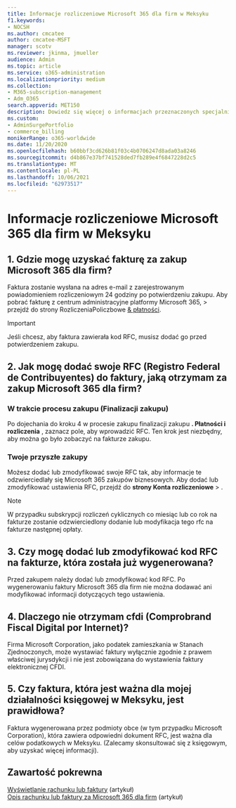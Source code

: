 ```yaml
---
title: Informacje rozliczeniowe Microsoft 365 dla firm w Meksyku
f1.keywords:
- NOCSH
ms.author: cmcatee
author: cmcatee-MSFT
manager: scotv
ms.reviewer: jkinma, jmueller
audience: Admin
ms.topic: article
ms.service: o365-administration
ms.localizationpriority: medium
ms.collection:
- M365-subscription-management
- Adm_O365
search.appverid: MET150
description: Dowiedz się więcej o informacjach przeznaczonych specjalnie Microsoft 365 dla firm w Meksyku.
ms.custom:
- AdminSurgePortfolio
- commerce_billing
monikerRange: o365-worldwide
ms.date: 11/20/2020
ms.openlocfilehash: b60bbf3cd626b81f03c4b0706247d8ada03a8246
ms.sourcegitcommit: d4b867e37bf741528ded7fb289e4f6847228d2c5
ms.translationtype: MT
ms.contentlocale: pl-PL
ms.lasthandoff: 10/06/2021
ms.locfileid: "62973517"
---
```

# <a name="billing-information-for-microsoft-365-for-business-in-mexico"></a>Informacje rozliczeniowe Microsoft 365 dla firm w Meksyku

## <a name="1-where-can-i-get-an-invoice-for-my-microsoft-365-for-business-purchase"></a>1. Gdzie mogę uzyskać fakturę za zakup Microsoft 365 dla firm?

Faktura zostanie wysłana na adres e-mail z zarejestrowanym powiadomieniem rozliczeniowym 24 godziny po potwierdzeniu zakupu. Aby pobrać fakturę z centrum administracyjne platformy Microsoft 365,  >  przejdź do strony RozliczeniaPoliczbowe <a href="https://go.microsoft.com/fwlink/p/?linkid=2102895" target="_blank">& płatności</a>.

> [!IMPORTANT]
> Jeśli chcesz, aby faktura zawierała kod RFC, musisz dodać go przed potwierdzeniem zakupu.

## <a name="2-how-can-i-add-my-rfc-registro-federal-de-contribuyentes-to-the-invoice-i-get-for-the-purchase-of-microsoft-365-for-business"></a>2. Jak mogę dodać swoje RFC (Registro Federal de Contribuyentes) do faktury, jaką otrzymam za zakup Microsoft 365 dla firm?

### <a name="during-the-purchase-process-checkout"></a>W trakcie procesu zakupu (Finalizacji zakupu)

Po dojechania do kroku 4 w procesie zakupu finalizacji zakupu **. Płatności i rozliczenia** , zaznacz pole, aby wprowadzić RFC. Ten krok jest niezbędny, aby można go było zobaczyć na fakturze zakupu.

### <a name="for-your-future-purchases"></a>Twoje przyszłe zakupy

Możesz dodać lub zmodyfikować swoje RFC tak, aby informacje te odzwierciedlały się Microsoft 365 zakupów biznesowych. Aby dodać lub zmodyfikować ustawienia RFC, przejdź do **strony Konta rozliczeniowe** > .<a href="https://go.microsoft.com/fwlink/p/?linkid=2084771" target="_blank"></a>

> [!NOTE]
> W przypadku subskrypcji rozliczeń cyklicznych co miesiąc lub co rok na fakturze zostanie odzwierciedlony dodanie lub modyfikacja tego rfc na fakturze następnej opłaty.

## <a name="3-can-i-add-or-modify-my-rfc-to-an-invoice-that-was-already-generated"></a>3. Czy mogę dodać lub zmodyfikować kod RFC na fakturze, która została już wygenerowana?

Przed zakupem należy dodać lub zmodyfikować kod RFC. Po wygenerowaniu faktury Microsoft 365 dla firm nie można dodawać ani modyfikować informacji dotyczących tego ustawienia.

## <a name="4-why-dont-i-get-a-cfdi-comprobante-fiscal-digital-por-internet"></a>4. Dlaczego nie otrzymam cfdi (Comprobrand Fiscal Digital por Internet)?

Firma Microsoft Corporation, jako podatek zamieszkania w Stanach Zjednoczonych, może wystawiać faktury wyłącznie zgodnie z prawem właściwej jurysdykcji i nie jest zobowiązana do wystawienia faktury elektronicznej CFDI.

## <a name="5-is-the-invoice-i-receive-valid-for-my-accounting-operations-in-mexico"></a>5. Czy faktura, która jest ważna dla mojej działalności księgowej w Meksyku, jest prawidłowa?

Faktura wygenerowana przez podmioty obce (w tym przypadku Microsoft Corporation), która zawiera odpowiedni dokument RFC, jest ważna dla celów podatkowych w Meksyku. (Zalecamy skonsultować się z księgowym, aby uzyskać więcej informacji).

## <a name="related-content"></a>Zawartość pokrewna

[Wyświetlanie rachunku lub faktury](view-your-bill-or-invoice.md) (artykuł)\
[Opis rachunku lub faktury za Microsoft 365 dla firm](understand-your-invoice2.md) (artykuł)
